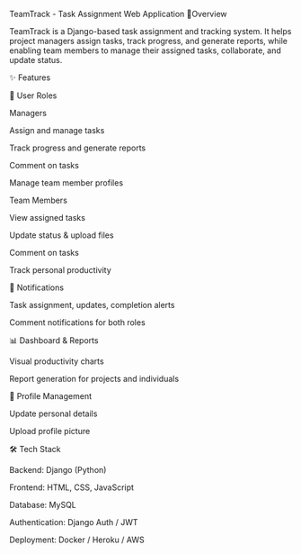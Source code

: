TeamTrack - Task Assignment Web Application
📌Overview

TeamTrack is a Django-based task assignment and tracking system. It helps project managers assign tasks, track progress, and generate reports, while enabling team members to manage their assigned tasks, collaborate, and update status.

✨ Features


👤 User Roles

Managers

Assign and manage tasks

Track progress and generate reports

Comment on tasks

Manage team member profiles

Team Members

View assigned tasks

Update status & upload files

Comment on tasks

Track personal productivity

🔔 Notifications

Task assignment, updates, completion alerts

Comment notifications for both roles

📊 Dashboard & Reports

Visual productivity charts

Report generation for projects and individuals

📝 Profile Management

Update personal details

Upload profile picture

🛠️ Tech Stack

Backend: Django (Python)

Frontend: HTML, CSS, JavaScript 

Database: MySQL

Authentication: Django Auth / JWT

Deployment: Docker / Heroku / AWS 
